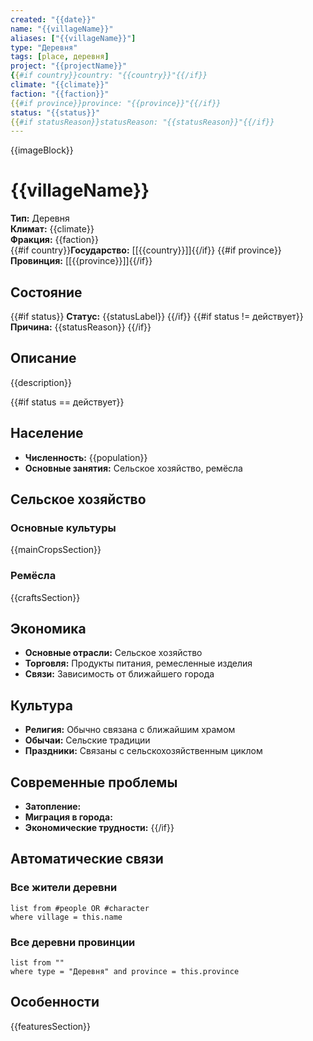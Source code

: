 ```yaml
---
created: "{{date}}"
name: "{{villageName}}"
aliases: ["{{villageName}}"]
type: "Деревня"
tags: [place, деревня]
project: "{{projectName}}"
{{#if country}}country: "{{country}}"{{/if}}
climate: "{{climate}}"
faction: "{{faction}}"
{{#if province}}province: "{{province}}"{{/if}}
status: "{{status}}"
{{#if statusReason}}statusReason: "{{statusReason}}"{{/if}}
---
```


{{imageBlock}}

# {{villageName}}

**Тип:** Деревня  
**Климат:** {{climate}}  
**Фракция:** {{faction}}  
{{#if country}}**Государство:** [[{{country}}]]{{/if}}
{{#if province}}**Провинция:** [[{{province}}]]{{/if}}

## Состояние

{{#if status}}
**Статус:** {{statusLabel}}
{{/if}}
{{#if status != действует}}
**Причина:** {{statusReason}}
{{/if}}

## Описание
{{description}}

{{#if status == действует}}
## Население
- **Численность:** {{population}}
- **Основные занятия:** Сельское хозяйство, ремёсла

## Сельское хозяйство
### Основные культуры
{{mainCropsSection}}

### Ремёсла
{{craftsSection}}

## Экономика
- **Основные отрасли:** Сельское хозяйство
- **Торговля:** Продукты питания, ремесленные изделия
- **Связи:** Зависимость от ближайшего города

## Культура
- **Религия:** Обычно связана с ближайшим храмом
- **Обычаи:** Сельские традиции
- **Праздники:** Связаны с сельскохозяйственным циклом

## Современные проблемы
- **Затопление:** 
- **Миграция в города:** 
- **Экономические трудности:** 
{{/if}}


## Автоматические связи

### Все жители деревни
```dataview
list from #people OR #character
where village = this.name
```

### Все деревни провинции
```dataview
list from ""
where type = "Деревня" and province = this.province
```

## Особенности
{{featuresSection}}
